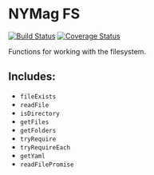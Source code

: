 # NYMag FS

[![Build Status](https://travis-ci.org/nymag/nymag-fs.svg?branch=master)](https://travis-ci.org/nymag/nymag-fs)
[![Coverage Status](https://coveralls.io/repos/github/nymag/nymag-fs/badge.svg?branch=master)](https://coveralls.io/github/nymag/nymag-fs?branch=master)

Functions for working with the filesystem.

## Includes:
- `fileExists`
- `readFile`
- `isDirectory`
- `getFiles`
- `getFolders`
- `tryRequire`
- `tryRequireEach`
- `getYaml`
- `readFilePromise`
